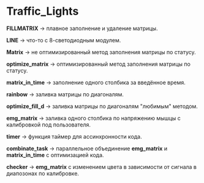 # Traffic_Lights
**FILLMATRIX** -> плавное заполнение и удаление матрицы.

**LINE** -> что-то с 8-светодиодным модулем.

**Matrix** -> не оптимизированный метод заполнения матрицы по статусу.

**optimize_matrix** -> оптимизированный метод заполнения матрицы по статусу.

**matrix_in_time** -> заполнение одного столбика за введённое время.

**rainbow** -> заливка матрицы по диагоналям.

**optimize_fill_d** -> заливка матрицы по диагоналям "любимым" методом.

**emg_matrix** -> заливка одного столбика по напряжению мышцы с калибровкой под пользователя.

**timer** -> функция таймер для ассинхронности кода.

**combinate_task** -> параллельное объединение **emg_matrix** и **matrix_in_time** с оптимизацией кода.

**checker** -> **emg_matrix** с изменением цвета в зависимости от сигнала в диапозонах по калибровке.

